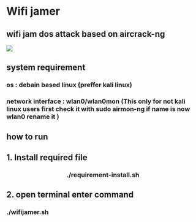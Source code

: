 # Wifi jamer
## wifi jam dos attack based on aircrack-ng
<image src="https://github.com/Harsh-Tagra/Wifi_jamer/blob/main/image/demo.jpg">
<h2> system requirement</h2>
<h3> os : debain based linux (preffer kali linux)</h3>
<h3> network interface : wlan0/wlan0mon (This only for not kali linux users first check it with sudo airmon-ng if name is now wlan0 rename it  )


<H2>how to run </H2>
<H2>1. Install required file </H2>
<center><H3> ./requirement-install.sh<H3></center>
<H2>2. open terminal enter command</H2>
<H3>./wifijamer.sh</H3>

